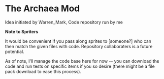 # The Archaea Mod
Idea initiated by Warren_Mark, 
Code repository run by me

__**Note to Spriters**__

It would be convenient if you pass along sprites to [someone?] who can then match the given files with code. Repository collaboraters is a future potential.

As of note, I'll manage the code base here for now -- you can download the code and run tests on specific items if you so desire (there might be a file pack download to ease this process).

